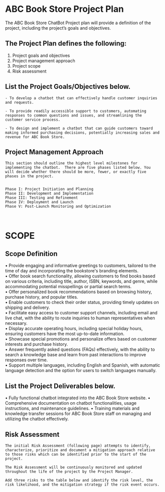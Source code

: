 # ABC Book Store Project Plan
The ABC Book Store ChatBot Project plan will provide a definition of the project, including the project’s goals and objectives. 

## The Project Plan defines the following:

1. Project goals and objectives
2. Project management approach
3. Project scope
4. Risk assessment

## List the Project Goals/Objectives below.
	
	- To develop a chatbot that can effectively handle customer inquiries and requests.    
	
	- To provide readily accessible support to customers, automating responses to common questions and issues, and streamlining the customer service process.    
	
	- To design and implement a chatbot that can guide customers toward making informed purchasing decisions, potentially increasing sales and revenue for ABC Book Store.    
	
	
	
## Project Management Approach
	
	This section should outline the highest level milestones for implementing the chatbot.  There are five phases listed below. You will decide whether there should be more, fewer, or exactly five phases in the project.
	
	
	Phase I: Project Initiation and Planning	 
	Phase II: Development and Implementation	
	Phase III: Testing and Refinement
	Phase IV: Deployment and Launch
	Phase V: Post-Launch Monitoring and Optimization
	
	
 
# SCOPE
	
	
## Scope Definition	
•	Provide engaging and informative greetings to customers, tailored to the time of day and incorporating the bookstore's branding elements.    
•	Offer book search functionality, allowing customers to find books based on various criteria, including title, author, ISBN, keywords, and genre, while accommodating potential misspellings or partial search terms.    
•	Offer personalized book recommendations based on browsing history, purchase history, and popular titles.    
•	Enable customers to check their order status, providing timely updates on shipping and delivery.    
•	Facilitate easy access to customer support channels, including email and live chat, with the ability to route inquiries to human representatives when necessary.    
•	Display accurate operating hours, including special holiday hours, ensuring customers have the most up-to-date information.    
•	Showcase special promotions and personalize offers based on customer interests and purchase history.    
•	Answer frequently asked questions (FAQs) effectively, with the ability to search a knowledge base and learn from past interactions to improve responses over time.    
•	Support multiple languages, including English and Spanish, with automatic language detection and the option for users to switch languages manually.
	
	
	
## List the Project Deliverables below.
•	Fully functional chatbot integrated into the ABC Book Store website.
•	Comprehensive documentation on chatbot functionalities, usage instructions, and maintenance guidelines.
•	Training materials and knowledge transfer sessions for ABC Book Store staff on managing and utilizing the chatbot effectively.

## Risk Assessment
	The initial Risk Assessment (following page) attempts to identify, characterize, prioritize and document a mitigation approach relative to those risks which can be identified prior to the start of the project. 
	
	The Risk Assessment will be continuously monitored and updated throughout the life of the project by the Project Manager. 
	
	Add three risks to the table below and identify the risk level, the risk likelihood, and the mitigation strategy if the risk event occurs. 
 


	

